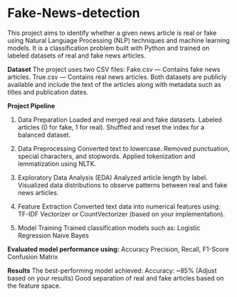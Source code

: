# Fake-News-detection
This project aims to identify whether a given news article is real or fake using Natural Language Processing (NLP) techniques and machine learning models. It is a classification problem built with Python and trained on labeled datasets of real and fake news articles.

**Dataset**
The project uses two CSV files:
Fake.csv — Contains fake news articles.
True.csv — Contains real news articles.
Both datasets are publicly available and include the text of the articles along with metadata such as titles and publication dates.

**Project Pipeline**
1. Data Preparation
Loaded and merged real and fake datasets.
Labeled articles (0 for fake, 1 for real).
Shuffled and reset the index for a balanced dataset.

3. Data Preprocessing
Converted text to lowercase.
Removed punctuation, special characters, and stopwords.
Applied tokenization and lemmatization using NLTK.

5. Exploratory Data Analysis (EDA)
Analyzed article length by label.
Visualized data distributions to observe patterns between real and fake news articles.

7. Feature Extraction
Converted text data into numerical features using:
TF-IDF Vectorizer or CountVectorizer (based on your implementation).

9. Model Training
Trained classification models such as:
Logistic Regression
Naive Bayes

**Evaluated model performance using:**
Accuracy
Precision, Recall, F1-Score
Confusion Matrix

**Results**
The best-performing model achieved:
Accuracy: ~85% (Adjust based on your results)
Good separation of real and fake articles based on the feature space.
